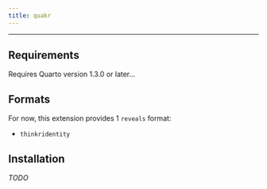 ```yaml
---
title: quakr
---
```


---
## Requirements

Requires Quarto version 1.3.0 or later...


## Formats

For now, this extension provides 1 `reveals` format:

- `thinkridentity` 

## Installation

_TODO_
